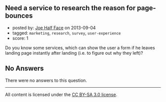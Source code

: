## Need a service to research the reason for page-bounces

- posted by: [Joe Half Face](https://stackexchange.com/users/-1/27062-joe-half-face) on 2013-09-04
- tagged: `marketing`, `research`, `survey`, `user-experience`
- score: 1

Do you know some services, which can show the user a form if he leaves landing page instantly after landing (i.e. to figure out why they left)?

## No Answers

There were no answers to this question.


---

All content is licensed under the [CC BY-SA 3.0 license](https://creativecommons.org/licenses/by-sa/3.0/).
